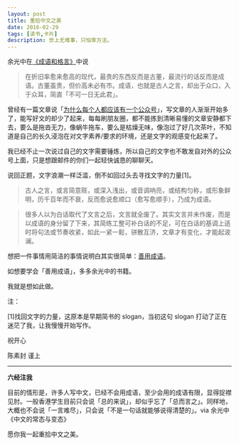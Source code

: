 ```yaml
---
layout: post
title: 重拾中文之美
date: 2016-02-29
tags: [读书,卡片]
description: 世上无难事，只怕笨方法。
---
```



余光中在[《成语和格言》](http://www.jianshu.com/p/aa2ac98552be)中说

>在折旧率愈来愈高的现代，最贵的东西反而是古董，最流行的话反而是成语。古董虽贵，但价高未必有市。成语，也就是古人之言，却出于众口，入于众耳，简直「不可一日无此君」。

曾经有一篇文章说「[为什么每个人都应该有一个公众号](http://www.huxiu.com/article/136419/1.html)」，写文章的人渐渐开始多了，能写好文的却少了起来，每每刷朋友圈，都不能拣到清晰易懂的文章安静都下去，要么是拖沓无力，像蜗牛拖车，要么是枯燥无味，像泡过了好几次茶叶，不知道是自己的长久浸泡在对文字素养/要求的环境，还是文字的观感变化起来了。

我已经不止一次说过自己的文字需要锤炼，所以自己的文字也不敢发自对外的公众号上面，只是想跟邮件的你们一起轻快诚恳的聊聊天。

说回正题，文字浪潮一样泛滥，倒不如回过头去寻找文字的力量[1]。

>古人之言，或言简意赅，或深入浅出，或音调响亮，或结构匀称，或形象鲜明，历千百年而不衰，反而愈说愈顺口（愈写愈顺手），乃成为成语。

>很多人以为白话取代了文言之后，文言就全废了。其实文言并未作废，而是以成语的身分留了下来，其简练工整可补白话的不足，可在白话的基调上适时将句法或节奏收紧，如此一紧一鬆，骈散互济，文章才有变化，才能起波澜。

想把一件事情用简洁的事情说明白其实很简单：[善用成语](http://blog.sina.com.cn/s/blog_bd5c10e90101gw1b.html)。

如想要学会「善用成语」，多多余光中的书籍。

我就是想如此做。

注：

[1]找回文字的力量，这原本是早期简书的 slogan，当初这句 slogan 打动了正在迷茫了我，让我慢慢开始写作。

祝开心

陈素封 谨上

----

**六经注我**

目前的情形是，许多人写中文，已经不会用成语，至少会用的成语有限，显得捉襟见肘。一般香港学生目前只会说「总的来说」，却似乎忘了「总而言之」。同样地，大概也不会说「一言难尽」，只会说「不是一句话就能够说得清楚的」。via 余光中《中文的常态与变态》

愿你我一起重拾中文之美。



